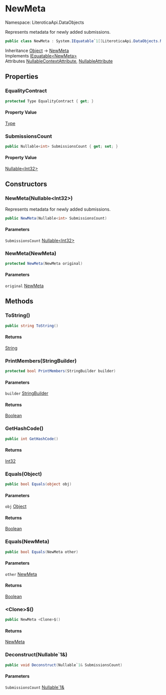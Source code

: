 # NewMeta

Namespace: LiteroticaApi.DataObjects

Represents metadata for newly added submissions.

```csharp
public class NewMeta : System.IEquatable`1[[LiteroticaApi.DataObjects.NewMeta, LiteroticaApi, Version=1.0.0.0, Culture=neutral, PublicKeyToken=null]]
```

Inheritance [Object](https://docs.microsoft.com/en-us/dotnet/api/system.object) → [NewMeta](./literoticaapi/dataobjects/newmeta.md)<br>
Implements [IEquatable&lt;NewMeta&gt;](https://docs.microsoft.com/en-us/dotnet/api/system.iequatable-1)<br>
Attributes [NullableContextAttribute](./system/runtime/compilerservices/nullablecontextattribute.md), [NullableAttribute](./system/runtime/compilerservices/nullableattribute.md)

## Properties

### **EqualityContract**

```csharp
protected Type EqualityContract { get; }
```

#### Property Value

[Type](https://docs.microsoft.com/en-us/dotnet/api/system.type)<br>

### **SubmissionsCount**

```csharp
public Nullable<int> SubmissionsCount { get; set; }
```

#### Property Value

[Nullable&lt;Int32&gt;](https://docs.microsoft.com/en-us/dotnet/api/system.nullable-1)<br>

## Constructors

### **NewMeta(Nullable&lt;Int32&gt;)**

Represents metadata for newly added submissions.

```csharp
public NewMeta(Nullable<int> SubmissionsCount)
```

#### Parameters

`SubmissionsCount` [Nullable&lt;Int32&gt;](https://docs.microsoft.com/en-us/dotnet/api/system.nullable-1)<br>

### **NewMeta(NewMeta)**

```csharp
protected NewMeta(NewMeta original)
```

#### Parameters

`original` [NewMeta](./literoticaapi/dataobjects/newmeta.md)<br>

## Methods

### **ToString()**

```csharp
public string ToString()
```

#### Returns

[String](https://docs.microsoft.com/en-us/dotnet/api/system.string)<br>

### **PrintMembers(StringBuilder)**

```csharp
protected bool PrintMembers(StringBuilder builder)
```

#### Parameters

`builder` [StringBuilder](https://docs.microsoft.com/en-us/dotnet/api/system.text.stringbuilder)<br>

#### Returns

[Boolean](https://docs.microsoft.com/en-us/dotnet/api/system.boolean)<br>

### **GetHashCode()**

```csharp
public int GetHashCode()
```

#### Returns

[Int32](https://docs.microsoft.com/en-us/dotnet/api/system.int32)<br>

### **Equals(Object)**

```csharp
public bool Equals(object obj)
```

#### Parameters

`obj` [Object](https://docs.microsoft.com/en-us/dotnet/api/system.object)<br>

#### Returns

[Boolean](https://docs.microsoft.com/en-us/dotnet/api/system.boolean)<br>

### **Equals(NewMeta)**

```csharp
public bool Equals(NewMeta other)
```

#### Parameters

`other` [NewMeta](./literoticaapi/dataobjects/newmeta.md)<br>

#### Returns

[Boolean](https://docs.microsoft.com/en-us/dotnet/api/system.boolean)<br>

### **&lt;Clone&gt;$()**

```csharp
public NewMeta <Clone>$()
```

#### Returns

[NewMeta](./literoticaapi/dataobjects/newmeta.md)<br>

### **Deconstruct(Nullable`1&)**

```csharp
public void Deconstruct(Nullable`1& SubmissionsCount)
```

#### Parameters

`SubmissionsCount` [Nullable`1&](https://docs.microsoft.com/en-us/dotnet/api/system.nullable-1&)<br>
